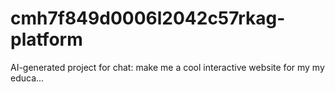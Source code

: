 # cmh7f849d0006l2042c57rkag-platform
AI-generated project for chat: make me a cool interactive website for my my educa...
